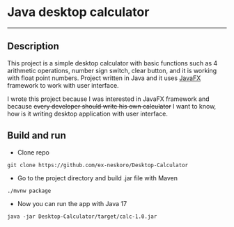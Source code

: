# Java desktop calculator

---

## Description

This project is a simple desktop calculator with basic functions such as 4 arithmetic operations, number sign switch,
clear button, and it is working with float point numbers. Project written in Java and it uses [JavaFX](https://openjfx.io/) framework to work with user
interface.

I wrote this project because I was interested in JavaFX framework and because ~~every developer should write his own calculator~~ 
I want to know, how is it writing desktop application with user interface.

## Build and run

- Clone repo

```shell
git clone https://github.com/ex-neskoro/Desktop-Calculator
```

- Go to the project directory and build .jar file with Maven

```shell
./mvnw package
```

- Now you can run the app with Java 17

```shell
java -jar Desktop-Calculator/target/calc-1.0.jar
```